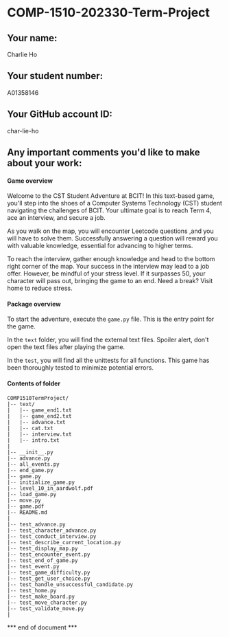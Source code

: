 # COMP-1510-202330-Term-Project

## Your name:
Charlie Ho

## Your student number:
A01358146

## Your GitHub account ID:
char-lie-ho

## Any important comments you'd like to make about your work:

#### Game overview
Welcome to the CST Student Adventure at BCIT! In this text-based game, 
you'll step into the shoes of a Computer Systems Technology (CST) student navigating the challenges of BCIT. 
Your ultimate goal is to reach Term 4, ace an interview, and secure a job.

As you walk on the map, you will encounter Leetcode questions ,and you will have to solve them. 
Successfully answering a question will reward you with valuable knowledge, essential for advancing to higher terms.

To reach the interview, gather enough knowledge and head to the bottom right corner of the map. 
Your success in the interview may lead to a job offer. However, be mindful of your stress level. 
If it surpasses 50, your character will pass out, bringing the game to an end. 
Need a break? Visit home to reduce stress.


#### Package overview
To start the adventure, execute the `game.py` file. This is the entry point for the game.

In the `text` folder, you will find the external text files. 
Spoiler alert, don't open the text files after playing the game.

In the `test`, you will find all the unittests for all functions. 
This game has been thoroughly tested to minimize potential errors.

#### Contents of folder
    COMP1510TermProject/
    |-- text/
    |   |-- game_end1.txt
    |   |-- game_end2.txt
    |   |-- advance.txt
    |   |-- cat.txt
    |   |-- interview.txt
    |   |-- intro.txt
    |
    |-- __init__.py
    |-- advance.py
    |-- all_events.py
    |-- end_game.py
    |-- game.py
    |-- initialize_game.py
    |-- level_10_in_aardwolf.pdf
    |-- load_game.py
    |-- move.py
    |-- game.pdf
    |-- README.md
    |
    |-- test_advance.py
    |-- test_character_advance.py
    |-- test_conduct_interview.py
    |-- test_describe_current_location.py
    |-- test_display_map.py
    |-- test_encounter_event.py
    |-- test_end_of_game.py
    |-- test_event.py
    |-- test_game_difficulty.py
    |-- test_get_user_choice.py
    |-- test_handle_unsuccessful_candidate.py
    |-- test_home.py
    |-- test_make_board.py
    |-- test_move_character.py
    |-- test_validate_move.py
    |
*** end of document ***